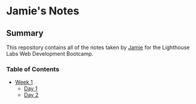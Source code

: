# Jamie's Notes

## Summary

This repository contains all of the notes taken by [Jamie](https://github.com/QuiteAverage/lighthouse-web-notes) for the Lighthouse Labs Web Development Bootcamp.


### Table of Contents
* [Week 1](/Week_1)
  * [Day 1](/Week_1/Day_1)
  * [Day 2](/Week_1/Day_2)

